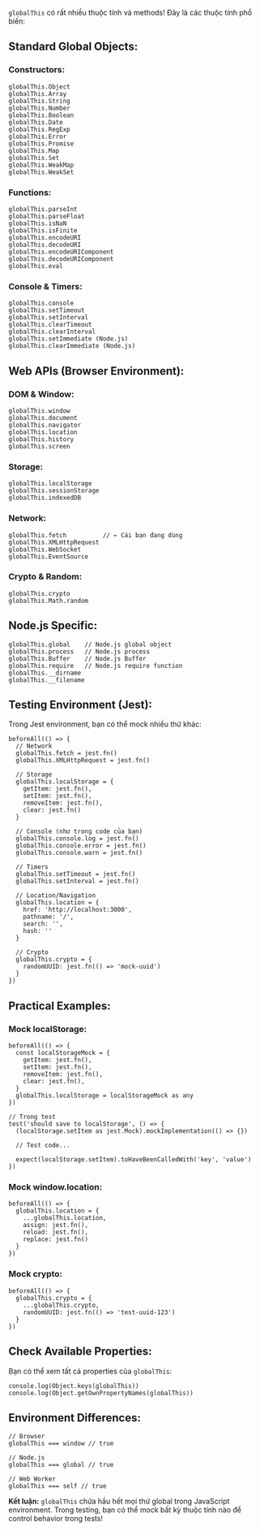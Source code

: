<!-- vậy ngoài globalThis.fetch còn globalThis chấm gì nữa  -->
`globalThis` có rất nhiều thuộc tính và methods! Đây là các thuộc tính phổ biến:

## **Standard Global Objects:**

### **Constructors:**
```tsx
globalThis.Object
globalThis.Array
globalThis.String
globalThis.Number
globalThis.Boolean
globalThis.Date
globalThis.RegExp
globalThis.Error
globalThis.Promise
globalThis.Map
globalThis.Set
globalThis.WeakMap
globalThis.WeakSet
```

### **Functions:**
```tsx
globalThis.parseInt
globalThis.parseFloat
globalThis.isNaN
globalThis.isFinite
globalThis.encodeURI
globalThis.decodeURI
globalThis.encodeURIComponent
globalThis.decodeURIComponent
globalThis.eval
```

### **Console & Timers:**
```tsx
globalThis.console
globalThis.setTimeout
globalThis.setInterval
globalThis.clearTimeout
globalThis.clearInterval
globalThis.setImmediate (Node.js)
globalThis.clearImmediate (Node.js)
```

## **Web APIs (Browser Environment):**

### **DOM & Window:**
```tsx
globalThis.window
globalThis.document
globalThis.navigator
globalThis.location
globalThis.history
globalThis.screen
```

### **Storage:**
```tsx
globalThis.localStorage
globalThis.sessionStorage
globalThis.indexedDB
```

### **Network:**
```tsx
globalThis.fetch          // ← Cái bạn đang dùng
globalThis.XMLHttpRequest
globalThis.WebSocket
globalThis.EventSource
```

### **Crypto & Random:**
```tsx
globalThis.crypto
globalThis.Math.random
```

## **Node.js Specific:**

```tsx
globalThis.global    // Node.js global object
globalThis.process   // Node.js process
globalThis.Buffer    // Node.js Buffer
globalThis.require   // Node.js require function
globalThis.__dirname
globalThis.__filename
```

## **Testing Environment (Jest):**

Trong Jest environment, bạn có thể mock nhiều thứ khác:

```tsx
beforeAll(() => {
  // Network
  globalThis.fetch = jest.fn()
  globalThis.XMLHttpRequest = jest.fn()
  
  // Storage
  globalThis.localStorage = {
    getItem: jest.fn(),
    setItem: jest.fn(),
    removeItem: jest.fn(),
    clear: jest.fn()
  }
  
  // Console (như trong code của bạn)
  globalThis.console.log = jest.fn()
  globalThis.console.error = jest.fn()
  globalThis.console.warn = jest.fn()
  
  // Timers
  globalThis.setTimeout = jest.fn()
  globalThis.setInterval = jest.fn()
  
  // Location/Navigation
  globalThis.location = {
    href: 'http://localhost:3000',
    pathname: '/',
    search: '',
    hash: ''
  }
  
  // Crypto
  globalThis.crypto = {
    randomUUID: jest.fn(() => 'mock-uuid')
  }
})
```

## **Practical Examples:**

### **Mock localStorage:**
```tsx
beforeAll(() => {
  const localStorageMock = {
    getItem: jest.fn(),
    setItem: jest.fn(),
    removeItem: jest.fn(),
    clear: jest.fn(),
  }
  globalThis.localStorage = localStorageMock as any
})

// Trong test
test('should save to localStorage', () => {
  (localStorage.setItem as jest.Mock).mockImplementation(() => {})
  
  // Test code...
  
  expect(localStorage.setItem).toHaveBeenCalledWith('key', 'value')
})
```

### **Mock window.location:**
```tsx
beforeAll(() => {
  globalThis.location = {
    ...globalThis.location,
    assign: jest.fn(),
    reload: jest.fn(),
    replace: jest.fn()
  }
})
```

### **Mock crypto:**
```tsx
beforeAll(() => {
  globalThis.crypto = {
    ...globalThis.crypto,
    randomUUID: jest.fn(() => 'test-uuid-123')
  }
})
```

## **Check Available Properties:**

Bạn có thể xem tất cả properties của `globalThis`:

```tsx
console.log(Object.keys(globalThis))
console.log(Object.getOwnPropertyNames(globalThis))
```

## **Environment Differences:**

```tsx
// Browser
globalThis === window // true

// Node.js  
globalThis === global // true

// Web Worker
globalThis === self // true
```

**Kết luận:** `globalThis` chứa hầu hết mọi thứ global trong JavaScript environment. Trong testing, bạn có thể mock bất kỳ thuộc tính nào để control behavior trong tests!